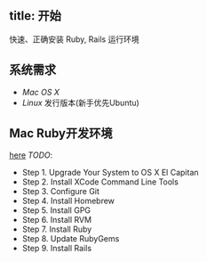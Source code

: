 title: 开始
---
快速、正确安装 Ruby, Rails 运行环境

## 系统需求

- *Mac OS X*
- *Linux* 发行版本(新手优先Ubuntu)


## Mac Ruby开发环境

[here](http://railsapps.github.io/installrubyonrails-mac.html)
*TODO*:
- Step 1. Upgrade Your System to OS X El Capitan
- Step 2. Install XCode Command Line Tools
- Step 3. Configure Git
- Step 4. Install Homebrew
- Step 5. Install GPG
- Step 6. Install RVM
- Step 7. Install Ruby
- Step 8. Update RubyGems
- Step 9. Install Rails
